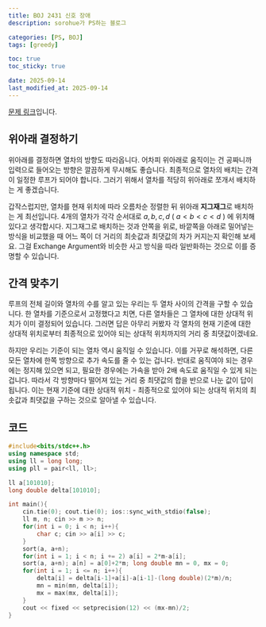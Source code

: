 ```yaml
---
title: BOJ 2431 신호 장애
description: sorohue가 PS하는 블로그

categories: [PS, BOJ]
tags: [greedy]

toc: true
toc_sticky: true

date: 2025-09-14
last_modified_at: 2025-09-14
---
```


[문제 링크](https://boj.kr/2431)입니다.

## 위아래 결정하기

위아래를 결정하면 열차의 방향도 따라옵니다. 어차피 위아래로 움직이는 건 공짜니까 입력으로 들어오는 방향은 깔끔하게 무시해도 좋습니다. 최종적으로 열차의 배치는 간격이 일정한 루프가 되어야 합니다. 그러기 위해서 열차를 적당히 위아래로 쪼개서 배치하는 게 좋겠습니다.

갑작스럽지만, 열차를 현재 위치에 따라 오름차순 정렬한 뒤 위아래 **지그재그**로 배치하는 게 최선입니다. 4개의 열차가 각각 순서대로 $a, b, c, d$ ( $a < b < c < d$ ) 에 위치해 있다고 생각합시다. 지그재그로 배치하는 것과 안쪽을 위로, 바깥쪽을 아래로 밀어넣는 방식을 비교했을 때 어느 쪽이 더 거리의 최솟값과 최댓값의 차가 커지는지 확인해 보세요. 그걸 Exchange Argument와 비슷한 사고 방식을 따라 일반화하는 것으로 이를 증명할 수 있습니다.

## 간격 맞추기

루프의 전체 길이와 열차의 수를 알고 있는 우리는 두 열차 사이의 간격을 구할 수 있습니다. 한 열차를 기준으로서 고정했다고 치면, 다른 열차들은 그 열차에 대한 상대적 위치가 이미 결정되어 있습니다. 그러면 답은 아무리 커봤자 각 열차의 현재 기준에 대한 상대적 위치로부터 최종적으로 있어야 되는 상대적 위치까지의 거리 중 최댓값이겠네요.

하지만 우리는 기준이 되는 열차 역시 움직일 수 있습니다. 이를 거꾸로 해석하면, 다른 모든 열차에 한쪽 방향으로 추가 속도를 줄 수 있는 겁니다. 반대로 움직여야 되는 경우에는 정지해 있으면 되고, 필요한 경우에는 가속을 받아 2배 속도로 움직일 수 있게 되는 겁니다. 따라서 각 방향마다 떨어져 있는 거리 중 최댓값의 합을 반으로 나눈 값이 답이 됩니다. 이는 현재 기준에 대한 상대적 위치 - 최종적으로 있어야 되는 상대적 위치의 최솟값과 최댓값을 구하는 것으로 알아낼 수 있습니다.

## 코드

```cpp
#include<bits/stdc++.h>
using namespace std;
using ll = long long;
using pll = pair<ll, ll>;

ll a[101010];
long double delta[101010];

int main(){
	cin.tie(0); cout.tie(0); ios::sync_with_stdio(false);
	ll m, n; cin >> m >> n;
	for(int i = 0; i < n; i++){
		char c; cin >> a[i] >> c;
	}
	sort(a, a+n);
	for(int i = 1; i < n; i += 2) a[i] = 2*m-a[i];
	sort(a, a+n); a[n] = a[0]+2*m; long double mn = 0, mx = 0;
	for(int i = 1; i <= n; i++){
		delta[i] = delta[i-1]+a[i]-a[i-1]-(long double)(2*m)/n;
		mn = min(mn, delta[i]);
		mx = max(mx, delta[i]);
	}
	cout << fixed << setprecision(12) << (mx-mn)/2;
}
```